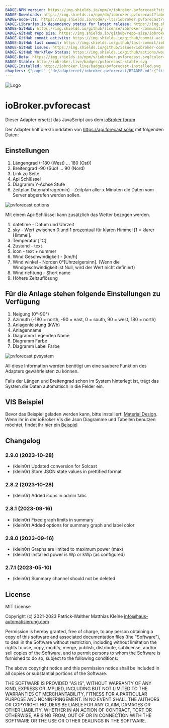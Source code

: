```yaml
---
BADGE-NPM version: https://img.shields.io/npm/v/iobroker.pvforecast?style=flat-square
BADGE-Downloads: https://img.shields.io/npm/dm/iobroker.pvforecast?label=npm%20downloads&style=flat-square
BADGE-node-lts: https://img.shields.io/node/v-lts/iobroker.pvforecast?style=flat-square
BADGE-Libraries.io dependency status for latest release: https://img.shields.io/librariesio/release/npm/iobroker.pvforecast?label=npm%20dependencies&style=flat-square
BADGE-GitHub: https://img.shields.io/github/license/iobroker-community-adapters/iobroker.pvforecast?style=flat-square
BADGE-GitHub repo size: https://img.shields.io/github/repo-size/iobroker-community-adapters/iobroker.pvforecast?logo=github&style=flat-square
BADGE-GitHub commit activity: https://img.shields.io/github/commit-activity/m/iobroker-community-adapters/iobroker.pvforecast?logo=github&style=flat-square
BADGE-GitHub last commit: https://img.shields.io/github/last-commit/iobroker-community-adapters/iobroker.pvforecast?logo=github&style=flat-square
BADGE-GitHub issues: https://img.shields.io/github/issues/iobroker-community-adapters/iobroker.pvforecast?logo=github&style=flat-square
BADGE-GitHub Workflow Status: https://img.shields.io/github/actions/workflow/status/iobroker-community-adapters/iobroker.pvforecast/test-and-release.yml?branch=main&logo=github&style=flat-square
BADGE-Beta: https://img.shields.io/npm/v/iobroker.pvforecast.svg?color=red&label=beta
BADGE-Stable: http://iobroker.live/badges/pvforecast-stable.svg
BADGE-Installed: http://iobroker.live/badges/pvforecast-installed.svg
chapters: {"pages":{"de/adapterref/iobroker.pvforecast/README.md":{"title":{"de":"ioBroker.pvforecast"},"content":"de/adapterref/iobroker.pvforecast/README.md"},"de/adapterref/iobroker.pvforecast/vis.md":{"title":{"de":"ioBroker.pvforecast - VIS"},"content":"de/adapterref/iobroker.pvforecast/vis.md"}}}
---
```

![Logo](../../admin/pvforecast.png)

# ioBroker.pvforecast

Dieser Adapter ersetzt das JavaScript aus dem [ioBroker forum](https://forum.iobroker.net/topic/26068/forecast-solar-mit-dem-systeminfo-adapter)

Der Adapter holt die Grunddaten von https://api.forecast.solar mit folgenden Daten:

## Einstellungen

1. Längengrad (-180 (West) … 180 (Ost))
2. Breitengrad -90 (Süd) … 90 (Nord)
3. Link zu Seite
4. Api Schlüssel
5. Diagramm Y-Achse Stufe
6. Zeitplan Datenabfrage(min) - Zeitplan aller x Minuten die Daten vom Server abgerufen werden sollen.

![pvforecast options](https://user-images.githubusercontent.com/76852173/155196476-8c8210d9-bdb2-456b-a0aa-1dd411efea5e.JPG)

Mit einem Api-Schlüssel kann zusätzlich das Wetter bezogen werden.

1. datetime - Datum und Uhrzeit
2. sky - Wert zwischen 0 und 1 prozentual für klaren Himmel [1 =  klarer Himmel].
3. Temperatur [°C]
4. Zustand - text 
5. icon - text + nummer
6. Wind Geschwindigkeit -  [km/h]
7. Wind winkel - Norden 0°[Uhrzeigersinn]. (Wenn die Windgeschwindigkeit ist Null, wird der Wert nicht definiert)
8. Wind richtung - Short name 
9. Höhere Zeitauflösung

## Für die Anlage stehen folgende Einstellungen zu Verfügung

1. Neigung (0°-90°)
2. Azimuth (-180 = north, -90 = east, 0 = south, 90 = west, 180 = north)
3. Anlagenleistung (kWh)
4. Anlagenname
5. Diagramm Legenden Name
9. Diagramm Farbe
10. Diagramm Label Farbe 

![pvforecast pvsystem](https://user-images.githubusercontent.com/76852173/155196535-6828775a-8234-4a6a-b2a3-03d7fd88c80d.JPG)

All diese Information werden benötigt um eine saubere Funktion des Adapters gewährleisten zu können.

Falls der Längen und Breitengrad schon im System hinterlegt ist, trägt das System die Daten automatisch in die Felder ein.

## VIS Beispiel

Bevor das Beispiel geladen werden kann, bitte installiert: [Material Design](https://github.com/Scrounger/ioBroker.vis-materialdesign).
Wenn ihr in der ioBroker Vis die Json Diagramme und Tabellen benutzen möchtet, findet ihr hier ein [Beispiel](./vis.md)

## Changelog
<!--
    Placeholder for the next version (at the beginning of the line):
    ### **WORK IN PROGRESS**
-->
### 2.9.0 (2023-10-28)
* (klein0r) Updated conversion for Solcast
* (klein0r) Store JSON state values in prettified format

### 2.8.2 (2023-10-28)
* (klein0r) Added icons in admin tabs

### 2.8.1 (2023-09-16)
* (klein0r) Fixed graph limits in summary
* (klein0r) Added options for summary graph and label color

### 2.8.0 (2023-09-16)
* (klein0r) Graphs are limited to maximum power (max)
* (klein0r) Installed power is Wp or kWp (as configured)

### 2.7.1 (2023-05-10)
* (klein0r) Summary channel should not be deleted

## License
MIT License

Copyright (c) 2021-2023 Patrick-Walther
                        Matthias Kleine <info@haus-automatisierung.com>

Permission is hereby granted, free of charge, to any person obtaining a copy
of this software and associated documentation files (the "Software"), to deal
in the Software without restriction, including without limitation the rights
to use, copy, modify, merge, publish, distribute, sublicense, and/or sell
copies of the Software, and to permit persons to whom the Software is
furnished to do so, subject to the following conditions:

The above copyright notice and this permission notice shall be included in all
copies or substantial portions of the Software.

THE SOFTWARE IS PROVIDED "AS IS", WITHOUT WARRANTY OF ANY KIND, EXPRESS OR
IMPLIED, INCLUDING BUT NOT LIMITED TO THE WARRANTIES OF MERCHANTABILITY,
FITNESS FOR A PARTICULAR PURPOSE AND NONINFRINGEMENT. IN NO EVENT SHALL THE
AUTHORS OR COPYRIGHT HOLDERS BE LIABLE FOR ANY CLAIM, DAMAGES OR OTHER
LIABILITY, WHETHER IN AN ACTION OF CONTRACT, TORT OR OTHERWISE, ARISING FROM,
OUT OF OR IN CONNECTION WITH THE SOFTWARE OR THE USE OR OTHER DEALINGS IN THE
SOFTWARE.